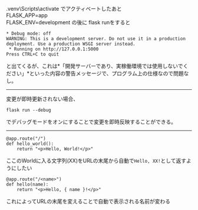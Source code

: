  .venv\Scripts\activate でアクティベートしたあと  
FLASK_APP=app  
FLASK_ENV=development の後に
flask runをすると
```
* Debug mode: off
WARNING: This is a development server. Do not use it in a production deployment. Use a production WSGI server instead.
 * Running on http://127.0.0.1:5000
Press CTRL+C to quit
```
と出てくるが、これは*「開発サーバーであり、実稼働環境では使用しないでください」*といった内容の警告メッセージで、プログラム上の仕様なので問題なし。

---

変更が即時更新されない場合、
```
flask run --debug
```
でデバッグモードをオンにすることで変更を即時反映することができる。

---

```
@app.route("/")
def hello_world():
    return "<p>Hello, World!</p>"
```
ここのWorldに入る文字列(XX)をURLの末尾から自動で`Hello, XX!`として返すようにしたい

```
@app.route("/<name>")
def hello(name):
    return "<p>Hello, { name }!</p>"
```
これによってURLの末尾を変えることで自動で表示される名前が変わる
